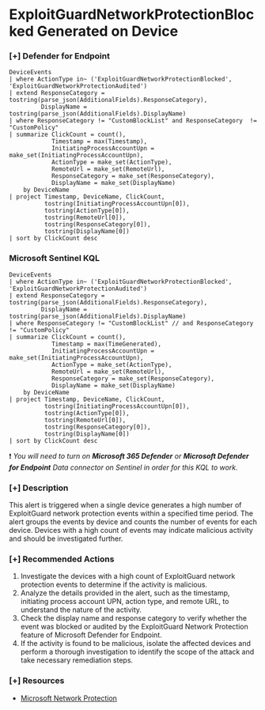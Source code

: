 # ExploitGuardNetworkProtectionBlocked Generated on Device

### [+] Defender for Endpoint 
```
DeviceEvents
| where ActionType in~ ('ExploitGuardNetworkProtectionBlocked', 'ExploitGuardNetworkProtectionAudited')
| extend ResponseCategory = tostring(parse_json(AdditionalFields).ResponseCategory),
         DisplayName = tostring(parse_json(AdditionalFields).DisplayName)
| where ResponseCategory != "CustomBlockList" and ResponseCategory  != "CustomPolicy"
| summarize ClickCount = count(), 
            Timestamp = max(Timestamp), 
            InitiatingProcessAccountUpn = make_set(InitiatingProcessAccountUpn),
            ActionType = make_set(ActionType),
            RemoteUrl = make_set(RemoteUrl),
            ResponseCategory = make_set(ResponseCategory),
            DisplayName = make_set(DisplayName)
    by DeviceName
| project Timestamp, DeviceName, ClickCount, 
          tostring(InitiatingProcessAccountUpn[0]), 
          tostring(ActionType[0]), 
          tostring(RemoteUrl[0]), 
          tostring(ResponseCategory[0]), 
          tostring(DisplayName[0])
| sort by ClickCount desc
```

### Microsoft Sentinel KQL
```
DeviceEvents
| where ActionType in~ ('ExploitGuardNetworkProtectionBlocked', 'ExploitGuardNetworkProtectionAudited')
| extend ResponseCategory = tostring(parse_json(AdditionalFields).ResponseCategory),
         DisplayName = tostring(parse_json(AdditionalFields).DisplayName)
| where ResponseCategory != "CustomBlockList" // and ResponseCategory  != "CustomPolicy"
| summarize ClickCount = count(), 
            Timestamp = max(TimeGenerated), 
            InitiatingProcessAccountUpn = make_set(InitiatingProcessAccountUpn),
            ActionType = make_set(ActionType),
            RemoteUrl = make_set(RemoteUrl),
            ResponseCategory = make_set(ResponseCategory),
            DisplayName = make_set(DisplayName)
    by DeviceName
| project Timestamp, DeviceName, ClickCount, 
          tostring(InitiatingProcessAccountUpn[0]), 
          tostring(ActionType[0]), 
          tostring(RemoteUrl[0]), 
          tostring(ResponseCategory[0]), 
          tostring(DisplayName[0])
| sort by ClickCount desc
```
:exclamation: *You will need to turn on **Microsoft 365 Defender** or **Microsoft Defender for Endpoint** Data connector on Sentinel in order for this KQL to work.*

### [+] Description 
This alert is triggered when a single device generates a high number of ExploitGuard network protection events within a specified time period. The alert groups the events by device and counts the number of events for each device. Devices with a high count of events may indicate malicious activity and should be investigated further.

### [+] Recommended Actions
1. Investigate the devices with a high count of ExploitGuard network protection events to determine if the activity is malicious.
2. Analyze the details provided in the alert, such as the timestamp, initiating process account UPN, action type, and remote URL, to understand the nature of the activity.
3. Check the display name and response category to verify whether the event was blocked or audited by the ExploitGuard Network Protection feature of Microsoft Defender for Endpoint.
4. If the activity is found to be malicious, isolate the affected devices and perform a thorough investigation to identify the scope of the attack and take necessary remediation steps.

### [+] Resources
- [Microsoft Network Protection]([https://learn.microsoft.com/en-us/windows/security/threat-protection/microsoft-defender-smartscreen/microsoft-defender-smartscreen-overview](https://learn.microsoft.com/en-us/microsoft-365/security/defender-endpoint/network-protection?view=o365-worldwide))
